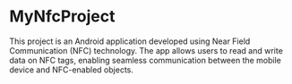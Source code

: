 # MyNfcProject
This project is an Android application developed using Near Field Communication (NFC) technology. The app allows users to read and write data on NFC tags, enabling seamless communication between the mobile device and NFC-enabled objects.
